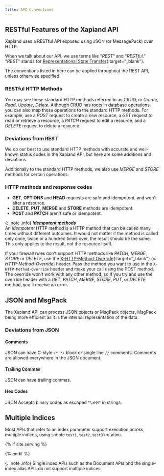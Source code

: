```yaml
---
title: API Conventions
---
```


## RESTful Features of the Xapiand API

Xapiand uses a RESTful API exposed using JSON (or MessagePack) over HTTP.

When we talk about our API, we use terms like "_REST_" and "_RESTful_." "_REST_"
stands for [Representational State Transfer](https://en.wikipedia.org/wiki/Representational_state_transfer){:target="_blank"}.

The conventions listed in here can be applied throughout the REST API, unless
otherwise specified.

### RESTful HTTP Methods

You may see these standard HTTP methods referred to as CRUD, or _Create_, _Read_,
_Update_, _Delete_. Although CRUD has roots in database operations, you can also
map those operations to the standard HTTP methods. For example, use a _POST_
request to create a new resource, a _GET_ request to read or retrieve a resource,
a _PATCH_ request to edit a resource, and a _DELETE_ request to delete a resource.

### Deviations from REST

We do our best to use standard HTTP methods with accurate and well-known status
codes in the Xapiand API, but here are some additions and deviations.

Additionally to the standard HTTP methods, we also use _MERGE_ and _STORE_
methods for certain operations.

### HTTP methods and response codes

- **GET**, **OPTIONS** and **HEAD** requests are safe and idempotent, and won't alter a resource.
- **DELETE**, **PUT**, **MERGE** and **STORE** methods are idempotent.
- **POST** and **PATCH** aren't safe or idempotent.

{: .note .info}
**_Idempotent methods_**<br>
An _idempotent_ HTTP method is a HTTP method that can be called many times
without different outcomes. It would not matter if the method is called only
once, twice or a hundred times over, the result should be the same. This only
applies to the result, not the resource itself.

If your firewall rules don't support HTTP methods like _PATCH_, _MERGE_, _STORE_
or _DELETE_, use the [X-HTTP-Method-Override](http://www.hanselman.com/blog/HTTPPUTOrDELETENotAllowedUseXHTTPMethodOverrideForYourRESTServiceWithASPNETWebAPI.aspx){:target="_blank"} (or _HTTP-Method-Override_) header. Pass the method you want to use in the
`X-HTTP-Method-Override` header and make your call using the POST method. The
override won't work with any other method, so if you try and use the override
header with a _GET_, _PATCH_, _MERGE_, _STORE_, _PUT_, or _DELETE_ method,
you'll receive an error.


## JSON and MsgPack

The Xapiand API can process JSON objects or MsgPack objects, MsgPack being more
efficient as it is the internal representation of the data.

### Deviations from JSON

#### Comments

JSON can have C-style `/* */` block or single line `//` comments. Comments are
allowed everywhere in the JSON document.

#### Trailing Commas

JSON can have trailing commas.

#### Hex Codes

JSON Accepts binary codes as escaped `"\xHH"` in strings.


## Multiple Indices

Most APIs that refer to an index parameter support execution across multiple
indices, using simple `test1,test2,test3` notation.

{% if site.serving %}
<!-- TODO: Implement feature -->
<!--
It also support  `_all` for all indices, wildcards, for example: `test*`,
`*test`, `te*t` or `*test*`, and the ability to "exclude" (-), for example:
`test*,-test3`.

All multi indices API support the following url query string parameters:

* `ignore_unavailable` - Controls whether to ignore if any specified indices are unavailable, this includes indices that don't exist or closed indices. Either true or false can be specified.
* `allow_no_indices` - Controls whether to fail if a wildcard indices expressions results into no concrete indices. Either true or false can be specified. For example if the wildcard expression foo* is specified and no indices are available that start with foo then depending on this setting the request will fail. This setting is also applicable when _all, * or no index has been specified. This settings also applies for aliases, in case an alias points to a closed index.
* `expand_wildcards` - Controls to what kind of concrete indices wildcard indices expression expand to. If open is specified then the wildcard expression is expanded to only open indices and if closed is specified then the wildcard expression is expanded only to closed indices. Also both values (open,closed) can be specified to expand to all indices.

If none is specified then wildcard expansion will be disabled and if all is specified, wildcard expressions will expand to all indices (this is equivalent to specifying open,closed).

The defaults settings for the above parameters depend on the api being used.
-->
{% endif %}

{: .note .info}
Single index APIs such as the Document APIs and the single-index alias APIs
do not support multiple indices.
